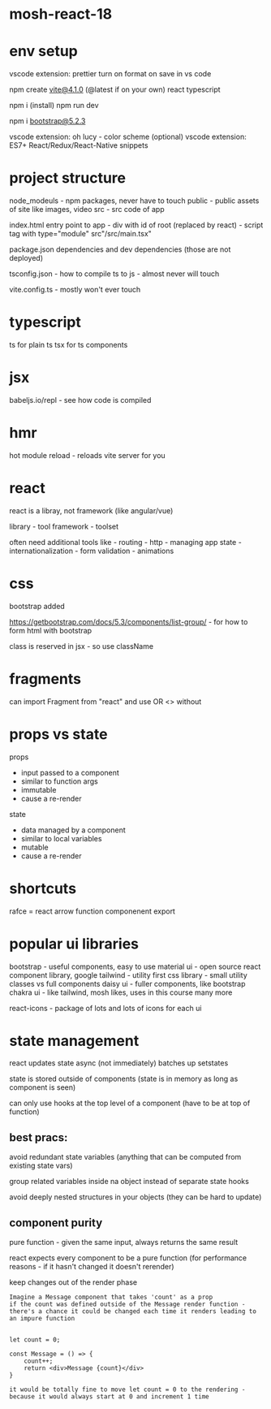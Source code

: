 # mosh-react-18

# env setup

vscode extension: prettier
turn on format on save in vs code

npm create vite@4.1.0 (@latest if on your own)
react
typescript

npm i (install)
npm run dev

npm i bootstrap@5.2.3

vscode extension: oh lucy - color scheme (optional)
vscode extension: ES7+ React/Redux/React-Native snippets

# project structure

node_modeuls - npm packages, never have to touch
public - public assets of site like images, video
src - src code of app

index.html entry point to app - div with id of root (replaced by react) - script tag with type="module" src"/src/main.tsx"

package.json
dependencies and dev dependencies (those are not deployed)

tsconfig.json - how to compile ts to js - almost never will touch

vite.config.ts - mostly won't ever touch

# typescript

ts for plain ts
tsx for ts components

# jsx

babeljs.io/repl - see how code is compiled

# hmr

hot module reload - reloads vite server for you

# react

react is a libray, not framework (like angular/vue)

library - tool
framework - toolset

often need additional tools like - routing - http - managing app state - internationalization - form validation - animations

# css

bootstrap added

https://getbootstrap.com/docs/5.3/components/list-group/ - for how to form html with bootstrap

class is reserved in jsx - so use className

# fragments

can import Fragment from "react" and use <Fragment> OR <> without

# props vs state

props

- input passed to a component
- similar to function args
- immutable
- cause a re-render

state

- data managed by a component
- similar to local variables
- mutable
- cause a re-render

# shortcuts

rafce = react arrow function componenent export

# popular ui libraries

bootstrap - useful components, easy to use
material ui - open source react component library, google
tailwind - utility first css library - small utility classes vs full components
daisy ui - fuller components, like bootstrap
chakra ui - like tailwind, mosh likes, uses in this course
many more

react-icons - package of lots and lots of icons for each ui

# state management

react updates state async (not immediately)
batches up setstates

state is stored outside of components
(state is in memory as long as component is seen)

can only use hooks at the top level of a component
(have to be at top of function)

## best pracs:

avoid redundant state variables (anything that can be computed from existing state vars)

group related variables inside na object instead of separate state hooks

avoid deeply nested structures in your objects
(they can be hard to update)

## component purity

pure function - given the same input, always returns the same result

react expects every component to be a pure function (for performance reasons - if it hasn't changed it doesn't rerender)

keep changes out of the render phase

    Imagine a Message component that takes 'count' as a prop
    if the count was defined outside of the Message render function - there's a chance it could be changed each time it renders leading to an impure function


    let count = 0;

    const Message = () => {
        count++;
        return <div>Message {count}</div>
    }

    it would be totally fine to move let count = 0 to the rendering - because it would always start at 0 and increment 1 time
